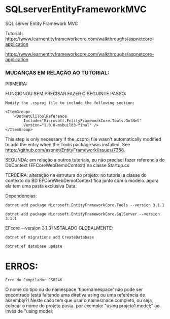 # SQLserverEntityFrameworkMVC
SQL server Entity Framework MVC


Tutorial : https://www.learnentityframeworkcore.com/walkthroughs/aspnetcore-application

https://www.learnentityframeworkcore.com/walkthroughs/aspnetcore-application


### MUDANÇAS EM RELAÇÃO AO TUTORIAL:

PRIMEIRA:

FUNCIONOU SEM PRECISAR FAZER O SEGUINTE PASSO:

    Modify the .csproj file to include the following section:

    <ItemGroup>
        <DotNetCliToolReference
            Include="Microsoft.EntityFrameworkCore.Tools.DotNet"
            Version="1.0.0-msbuild3-final" />
    </ItemGroup>

This step is only necessary if the .csproj file wasn't automatically modified to add the entry when the Tools package was installed. See https://github.com/aspnet/EntityFramework/issues/7358.

SEGUNDA:
em relação a outros tutoriais, eu não precisei fazer referencia do DbContext (EFCoreWebDemoContext) na classe Startup.cs

TERCEIRA:
alteração na estrutura do projeto: no tutorial a classe do contexto do BD EFCoreWebDemoContext fica junto com o modelo. agora ela tem uma pasta exclusiva Data.


Dependencias:

    dotnet add package Microsoft.EntityFrameworkCore.Tools --version 3.1.1

    dotnet add package Microsoft.EntityFrameworkCore.SqlServer --version 3.1.1


EFcore --version 3.1.3 INSTALADO GLOBALMENTE:

    dotnet ef migrations add CreateDatabase

    dotnet ef database update




# ERROS:

    Erro do Compilador CS0246
O nome do tipo ou do namespace 'tipo/namespace' não pode ser encontrado (está faltando uma diretiva using ou uma referência de assembly?)
Neste caso tem que usar o namesmace completo, ou seja, colocar o nome do projeto.pasta. por exemplo: "using projeto1.model;" ao invés de "using model;




